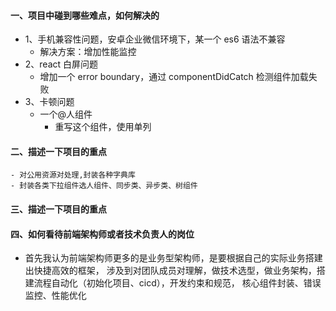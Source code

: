 #### 一、项目中碰到哪些难点，如何解决的

- 1、手机兼容性问题，安卓企业微信环境下，某一个 es6 语法不兼容
  - 解决方案：增加性能监控
- 2、react 白屏问题
  - 增加一个 error boundary，通过 componentDidCatch 检测组件加载失败
- 3、卡顿问题
  - 一个@人组件
    - 重写这个组件，使用单列

#### 二、描述一下项目的重点

    - 对公用资源对处理,封装各种字典库
    - 封装各类下拉组件选人组件、同步类、异步类、树组件

#### 三、描述一下项目的重点

#### 四、如何看待前端架构师或者技术负责人的岗位

- 首先我认为前端架构师更多的是业务型架构师，是要根据自己的实际业务搭建出快捷高效的框架，
  涉及到对团队成员对理解，做技术选型，做业务架构，搭建流程自动化（初始化项目、cicd），开发约束和规范，
  核心组件封装、错误监控、性能优化
